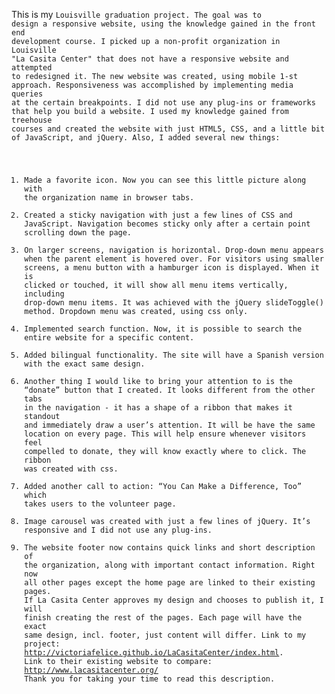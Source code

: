 This is my <code>Louisville graduation project. The goal was to design a responsive website, using the knowledge gained in the front end development course.
I picked up a non-profit organization in Louisville "La Casita Center" that does not have a responsive website and attempted to redesigned it.
The new website was created, using mobile 1-st approach. Responsiveness was accomplished by implementing media queries at the certain breakpoints.
I did not use any plug-ins or frameworks that help you build a website.  I used my knowledge gained from treehouse courses and created the website with just HTML5, CSS, and a little bit of JavaScript, and jQuery.
Also, I added several new things:
1.	Made a favorite icon. Now you can see this little picture along with the organization name in browser tabs.
2.	Created a sticky navigation with just a few lines of CSS and JavaScript. Navigation becomes sticky only after a certain point scrolling down the page.
3.	On larger screens, navigation is horizontal. Drop-down menu appears when the parent element is hovered over. For visitors using smaller screens, a menu button with a hamburger icon is displayed. When it is clicked or touched, it will show all menu items vertically, including drop-down menu items. It was achieved with the jQuery slideToggle() method. Dropdown menu was created, using css only.
4.	Implemented search function. Now, it is possible to search the entire website for a specific content.
5.	Added bilingual functionality. The site will have a Spanish version with the exact same design.
6.	Another thing I would like to bring your attention to is the “donate” button that I created. It looks different from the other tabs in the navigation - it has a shape of a ribbon that makes it standout and immediately draw a user’s attention.  It will be have the same location on every page.  This will help ensure whenever visitors feel compelled to donate, they will know exactly where to click. The ribbon was created with css.
7.	Added another call to action: “You Can Make a Difference, Too” which takes users to the volunteer page.
8.	Image carousel was created with just a few lines of jQuery. It’s responsive and I did not use any plug-ins.
9.	The website footer now contains quick links and short description of the organization, along with important contact information.
Right now all other pages except the home page are linked to their existing pages. If La Casita Center approves my design and chooses to publish it, I will finish creating the rest of the pages. Each page will have the exact same design, incl. footer, just content will differ.
Link to my project: http://victoriafelice.github.io/LaCasitaCenter/index.html.
Link to their existing website to compare: http://www.lacasitacenter.org/
Thank you for taking your time to read this description.
